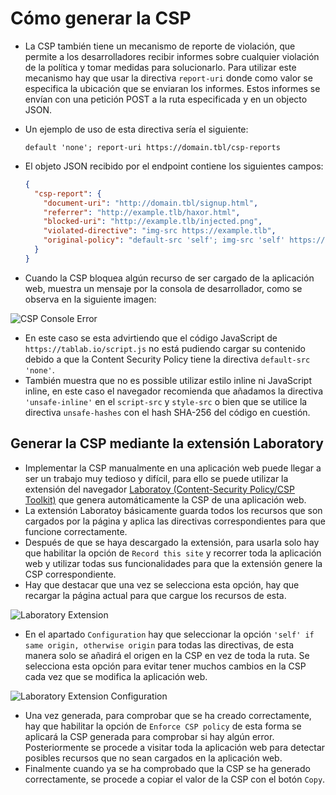 # Cómo generar la CSP

* La CSP también tiene un mecanismo de reporte de violación, que permite a los desarrolladores recibir informes sobre cualquier violación de la política y tomar medidas para solucionarlo. Para utilizar este mecanismo hay que usar la directiva `report-uri` donde como valor se especifica la ubicación que se enviaran los informes. Estos informes se envían con una petición POST a la ruta especificada y en un objecto JSON.
* Un ejemplo de uso de esta directiva sería el siguiente:

  ```
  default 'none'; report-uri https://domain.tbl/csp-reports
  ```

* El objeto JSON recibido por el endpoint contiene los siguientes campos:

  ```json
  {
    "csp-report": {
      "document-uri": "http://domain.tbl/signup.html",
      "referrer": "http://example.tlb/haxor.html",
      "blocked-uri": "http://example.tlb/injected.png",
      "violated-directive": "img-src https://example.tlb",
      "original-policy": "default-src 'self'; img-src 'self' https://example.tlb; report-uri https://domain.tbl/csp-reports",
    }
  }
  ```

* Cuando la CSP bloquea algún recurso de ser cargado de la aplicación web, muestra un mensaje por la consola de desarrollador, como se observa en la siguiente imagen:

![CSP Console Error][4]

* En este caso se esta advirtiendo que el código JavaScript de `https://tablab.io/script.js` no está pudiendo cargar su contenido debido a que la Content Security Policy tiene la directiva `default-src 'none'`.
* También muestra que no es possible utilizar estilo inline ni JavaScript inline, en este caso el navegador recomienda que añadamos la directiva `'unsafe-inline'` en el `script-src` y `style-src` o bien que se utilice la directiva `unsafe-hashes` con el hash SHA-256 del código en cuestión.

## Generar la CSP mediante la extensión Laboratory

* Implementar la CSP manualmente en una aplicación web puede llegar a ser un trabajo muy tedioso y difícil, para ello se puede utilizar la extensión del navegador [Laboratoy (Content-Security Policy/CSP Toolkit)][1] que genera automáticamente la CSP de una aplicación web.
* La extensión Laboratoy básicamente guarda todos los recursos que son cargados por la página y aplica las directivas correspondientes para que funcione correctamente.
* Después de que se haya descargado la extensión, para usarla solo hay que habilitar la opción de `Record this site` y recorrer toda la aplicación web y utilizar todas sus funcionalidades para que la extensión genere la CSP correspondiente.
* Hay que destacar que una vez se selecciona esta opción, hay que recargar la página actual para que cargue los recursos de esta.

![Laboratory Extension][2]

* En el apartado `Configuration` hay que seleccionar la opción `'self' if same origin, otherwise origin` para todas las directivas, de esta manera solo se añadirá el origen en la CSP en vez de toda la ruta. Se selecciona esta opción para evitar tener muchos cambios en la CSP cada vez que se modifica la aplicación web.

![Laboratory Extension Configuration][3]

* Una vez generada, para comprobar que se ha creado correctamente, hay que habilitar la opción de `Enforce CSP policy` de esta forma se aplicará la CSP generada para comprobar si hay algún error. Posteriormente se procede a visitar toda la aplicación web para detectar posibles recursos que no sean cargados en la aplicación web.
* Finalmente cuando ya se ha comprobado que la CSP se ha generado correctamente, se procede a copiar el valor de la CSP con el botón `Copy`.

[1]: https://chrome.google.com/webstore/detail/laboratory/mjcamldajgnpgjcpacomkgfhccnibldg
[2]: /static/images/learning/laboratory-image.png
[3]: /static/images/learning/laboratory-record-site.png
[4]: /static/images/learning/csp-console-error.png
